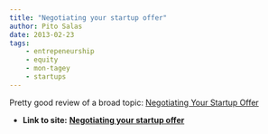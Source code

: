 ```yaml
---
title: "Negotiating your startup offer"
author: Pito Salas
date: 2013-02-23
tags:
    - entrepeneurship
    - equity
    - mon-tagey
    - startups
---
```


Pretty good review of a broad topic: [Negotiating Your Startup
Offer](<http://rob.by/2013/negotiating-your-startup-job-offer>)


* **Link to site:** **[Negotiating your startup offer](None)**
